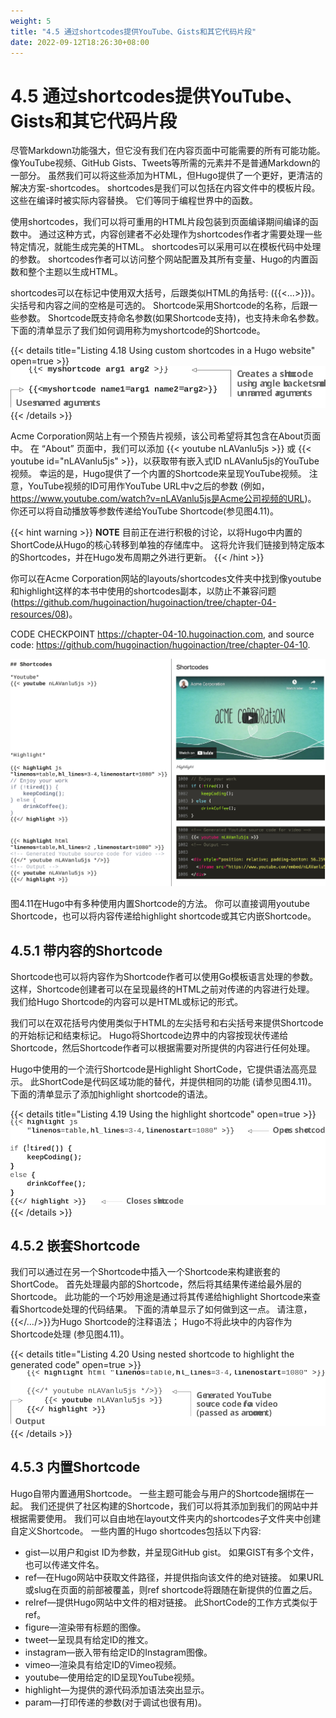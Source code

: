 ```yaml
---
weight: 5
title: "4.5 通过shortcodes提供YouTube、Gists和其它代码片段"
date: 2022-09-12T18:26:30+08:00
---
```


# 4.5  通过shortcodes提供YouTube、Gists和其它代码片段

尽管Markdown功能强大，但它没有我们在内容页面中可能需要的所有可能功能。 像YouTube视频、GitHub Gists、Tweets等所需的元素并不是普通Markdown的一部分。 虽然我们可以将这些添加为HTML，但Hugo提供了一个更好，更清洁的解决方案-shortcodes。 shortcodes是我们可以包括在内容文件中的模板片段。 这些在编译时被实际内容替换。 它们等同于编程世界中的函数。

使用shortcodes，我们可以将可重用的HTML片段包装到页面编译期间编译的函数中。 通过这种方式，内容创建者不必处理作为shortcodes作者才需要处理一些特定情况，就能生成完美的HTML。 shortcodes可以采用可以在模板代码中处理的参数。 shortcodes作者可以访问整个网站配置及其所有变量、Hugo的内置函数和整个主题以生成HTML。

shortcodes可以在标记中使用双大括号，后跟类似HTML的角括号: (\{\{<...>}})。 尖括号和内容之间的空格是可选的。 Shortcode采用Shortcode的名称，后跟一些参数。 Shortcode既支持命名参数(如果Shortcode支持)，也支持未命名参数。 下面的清单显示了我们如何调用称为myshortcode的Shortcode。

{{< details title="Listing 4.18  Using custom shortcodes in a Hugo website" open=true >}}
![Listing4.18](Listing4.18.svg)
{{< /details >}}    	

Acme Corporation网站上有一个预告片视频，该公司希望将其包含在About页面中。 在 “About” 页面中，我们可以添加 \{\{< youtube nLAVanlu5js >}} 或 \{\{< youtube id="nLAVanlu5js" >}}，以获取带有嵌入式ID nLAVanlu5js的YouTube视频。 幸运的是，Hugo提供了一个内置的Shortcode来呈现YouTube视频。 注意，YouTube视频的ID可用作YouTube URL中v之后的参数 (例如，https://www.youtube.com/watch?v=nLAVanlu5js是Acme公司视频的URL)。 你还可以将自动播放等参数传递给YouTube Shortcode(参见图4.11)。

{{< hint warning >}}
**NOTE** 目前正在进行积极的讨论，以将Hugo中内置的ShortCode从Hugo的核心转移到单独的存储库中。 这将允许我们链接到特定版本的Shortcodes，并在Hugo发布周期之外进行更新。
{{< /hint >}}

你可以在Acme Corporation网站的layouts/shortcodes文件夹中找到像youtube和highlight这样的本书中使用的shortcodes副本，以防止不兼容问题 (https://github.com/hugoinaction/hugoinaction/tree/chapter-04-resources/08)。

CODE CHECKPOINT     https://chapter-04-10.hugoinaction.com, and source code: https://github.com/hugoinaction/hugoinaction/tree/chapter-04-10.

![Figure4.11](Figure4.11.svg)

图4.11在Hugo中有多种使用内置Shortcode的方法。 你可以直接调用youtube Shortcode，也可以将内容传递给highlight shortcode或其它内嵌Shortcode。

## 4.5.1 带内容的Shortcode

Shortcode也可以将内容作为Shortcode作者可以使用Go模板语言处理的参数。 这样，Shortcode创建者可以在呈现最终的HTML之前对传递的内容进行处理。 我们给Hugo Shortcode的内容可以是HTML或标记的形式。

我们可以在双花括号内使用类似于HTML的左尖括号和右尖括号来提供Shortcode的开始标记和结束标记。 Hugo将Shortcode边界中的内容按现状传递给Shortcode，然后Shortcode作者可以根据需要对所提供的内容进行任何处理。

Hugo中使用的一个流行Shortcode是Highlight ShortCode，它提供语法高亮显示。 此ShortCode是代码区域功能的替代，并提供相同的功能 (请参见图4.11)。 下面的清单显示了添加highlight shortcode的语法。

{{< details title="Listing 4.19   Using the highlight shortcode" open=true >}}
![Listing4.19](Listing4.19.svg)
{{< /details >}}    

## 4.5.2 嵌套Shortcode

我们可以通过在另一个Shortcode中插入一个Shortcode来构建嵌套的ShortCode。 首先处理最内部的Shortcode，然后将其结果传递给最外层的Shortcode。 此功能的一个巧妙用途是通过将其传递给highlight Shortcode来查看Shortcode处理的代码结果。 下面的清单显示了如何做到这一点。 请注意，\{\{</*…*/>}}为Hugo Shortcode的注释语法； Hugo不将此块中的内容作为Shortcode处理 (参见图4.11)。

{{< details title="Listing 4.20  Using nested shortcode to highlight the generated code" open=true >}}
![Listing4.20](Listing4.20.svg)
{{< /details >}}    	

## 4.5.3 内置Shortcode

Hugo自带内置通用Shortcode。 一些主题可能会与用户的Shortcode捆绑在一起。 我们还提供了社区构建的Shortcode，我们可以将其添加到我们的网站中并根据需要使用。 我们可以自由地在layout文件夹内的shortcodes子文件夹中创建自定义Shortcode。 一些内置的Hugo shortcodes包括以下内容:
- gist—以用户和gist ID为参数，并呈现GitHub gist。 如果GIST有多个文件，也可以传递文件名。
- ref—在Hugo网站中获取文件路径，并提供指向该文件的绝对链接。 如果URL或slug在页面的前部被覆盖，则ref shortcode将跟随在新提供的位置之后。
- relref—提供Hugo网站中文件的相对链接。 此ShortCode的工作方式类似于ref。
- figure—渲染带有标题的图像。
- tweet—呈现具有给定ID的推文。
- instagram—嵌入带有给定ID的Instagram图像。
- vimeo—渲染具有给定ID的Vimeo视频。
- youtube—使用给定的ID呈现YouTube视频。
- highlight—为提供的源代码添加语法突出显示。
- param—打印传递的参数(对于调试也很有用)。
